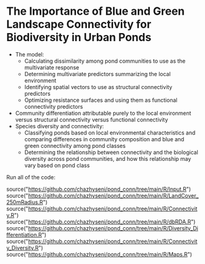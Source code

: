 
# The Importance of Blue and Green Landscape Connectivity for Biodiversity in Urban Ponds
- The model:
  - Calculating dissimilarity among pond communities to use as the multivariate response
  - Determining multivariate predictors summarizing the local environment
  - Identifying spatial vectors to use as structural connectivity predictors
  - Optimizing resistance surfaces and using them as functional connectivity predictors
- Community differentiation attributable purely to the local environment versus structural connectivity versus functional connectivity
- Species diversity and connectivity:
  - Classifying ponds based on local environmental characteristics and comparing differences in community composition and blue and green connectivity among pond classes
  - Determining the relationship between connectivity and the biological diversity across pond communities, and how this relationship may vary based on pond class


Run all of the code: 

source("https://github.com/chazhyseni/pond_conn/tree/main/R/Input.R")
source("https://github.com/chazhyseni/pond_conn/tree/main/R/LandCover_250mRadius.R")
source("https://github.com/chazhyseni/pond_conn/tree/main/R/Connectivity.R")
source("https://github.com/chazhyseni/pond_conn/tree/main/R/dbRDA.R")
source("https://github.com/chazhyseni/pond_conn/tree/main/R/Diversity_Differentiation.R")
source("https://github.com/chazhyseni/pond_conn/tree/main/R/Connectivity_Diversity.R")
source("https://github.com/chazhyseni/pond_conn/tree/main/R/Maps.R")

